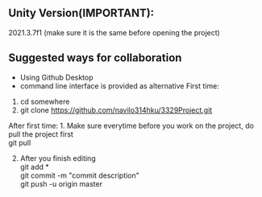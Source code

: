 ## Unity Version(IMPORTANT): 
2021.3.7f1 (make sure it is the same before opening the project)

## Suggested ways for collaboration
- Using Github Desktop 
- command line interface is provided as alternative
First time: 
1. cd somewhere
2. git clone https://github.com/navilo314hku/3329Project.git

After first time: 1. Make sure everytime before you work on the project, do pull the project first <br/>
git pull

2. After you finish editing<br/>
git add * <br/>
git commit -m "commit description" <br/>
git push -u origin master <br/>

